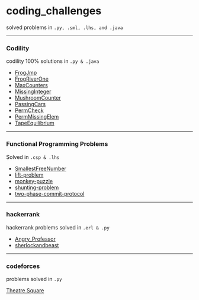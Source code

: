 # coding_challenges


 solved problems in `.py, .sml, .lhs, and .java`

------


### Codility

codility 100% solutions in `.py & .java`

* [FrogJmp](https://github.com/lialin/coding_challenges/tree/master/codility/FrogJmp)
* [FrogRiverOne](https://github.com/lialin/coding_challenges/tree/master/codility/FrogRiverOne)
* [MaxCounters](https://github.com/lialin/coding_challenges/tree/master/codility/MaxCounters)
* [MissingInteger](https://github.com/lialin/coding_challenges/tree/master/codility/MissingInteger)
* [MushroomCounter](https://github.com/lialin/coding_challenges/tree/master/codility/MushroomCounter)
* [PassingCars](https://github.com/lialin/coding_challenges/tree/master/codility/PassingCars)
* [PermCheck](https://github.com/lialin/coding_challenges/tree/master/codility/PermCheck)
* [PermMissingElem](https://github.com/lialin/coding_challenges/tree/master/codility/PermMissingElem)
* [TapeEquilibrium](https://github.com/lialin/coding_challenges/tree/master/codility/TapeEquilibrium)

------

### Functional Programming Problems

Solved in `.csp & .lhs`

* [SmallestFreeNumber](https://github.com/lialin/coding_challenges/tree/master/fp_probs/SmallestFreeNumber)
* [lift-problem](https://github.com/lialin/coding_challenges/tree/master/fp_probs/lift-problem)
* [monkey-puzzle](https://github.com/lialin/coding_challenges/tree/master/fp_probs/monkey-puzzle)
* [shunting-problem](https://github.com/lialin/coding_challenges/tree/master/fp_probs/shunting-problem)
* [two-phase-commit-protocol](https://github.com/lialin/coding_challenges/tree/master/fp_probs/two-phase-commit-protocol)

---------

### hackerrank

hackerrank problems solved in `.erl & .py`

* [Angry_Professor](https://github.com/lialin/coding_challenges/tree/master/hackerrank/Angry_Professor)
* [sherlockandbeast](https://github.com/lialin/coding_challenges/tree/master/hackerrank/sherlockandbeast)

----------

### codeforces

problems solved in `.py`

[Theatre Square](https://github.com/lialin/coding_challenges/tree/master/codeforces/1)
